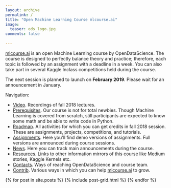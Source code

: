 ```yaml
---
layout: archive
permalink: /
title: "Open Machine Learning Course mlcourse.ai"
image:
  teaser: ods_logo.jpg
comments: false
    
---
```

[mlcourse.ai](https://mlcourse.ai) is an open Machine Learning course by OpenDataScience. The course is designed to perfectly balance theory and practice; therefore, each topic is followed by an assignment with a deadline in a week. You can also take part in several Kaggle Inclass competitions held during the course.

The next session is planned to launch on **February 2019**. Please wait for an announcement in January.

Navigation:
- [Video](video). Recordings of fall 2018 lectures.
- [Prerequisites](prerequisites). Our course is not for total newbies. Though Machine Learning is covered from scratch, still participants are expected to know some math and be able to write code in Python.
- [Roadmap](roadmap). All activities for which you can get credits in fall 2018 session. These are assignments, projects, competitions, and tutorials.
- [Assignments](assignments). Here you'll find demo versions of assignments. Full versions are announced during course sessions.
- [News](news). Here you can track main announcements during the course.
- [Resources](resources). Links to other information mirrors of this course like Medium stories, Kaggle Kernels etc.
- [Contacts](contacts). Ways of reaching OpenDataScience and course team.
- [Contrib](contrib). Various ways in which you can help [mlcourse.ai](https://mlcourse.ai) to grow.

<div class="tiles">
{% for post in site.posts %}
	{% include post-grid.html %}
{% endfor %}
</div><!-- /.tiles -->
